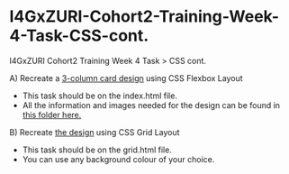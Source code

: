 # I4GxZURI-Cohort2-Training-Week-4-Task-CSS-cont.
I4GxZURI Cohort2 Training Week 4 Task > CSS cont.


A) Recreate a [3-column card design](https://res.cloudinary.com/dz209s6jk/image/upload/q_auto:good,w_900/Challenges/ofrkupd8a9wh1wenvr8c.jpg) using CSS Flexbox  Layout
- This task should be on the index.html file.
- All the information and images needed for the design can be found in [this folder here.](https://drive.google.com/drive/folders/1QN4U7u0pJ4yzNqcmRGo8JnoIDowZHY-O?usp=sharing)

 

B) Recreate [the design](https://drive.google.com/file/d/1agB-HQY_mq-P9KgCJQxqjXAcCqwbWfm6/view?usp=sharing) using CSS Grid Layout  

- This task should be on the grid.html file.
- You can use any background colour of your choice.